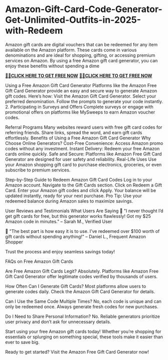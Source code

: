 # Amazon-Gift-Card-Code-Generator-Get-Unlimited-Outfits-in-2025-with-Redeem
Amazon gift cards are digital vouchers that can be redeemed for any item available on the Amazon platform. These cards come in various denominations and are ideal for shopping, gifting, or accessing premium services on Amazon. By using a free Amazon gift card generator, you can enjoy these benefits without spending a dime

**[🎁🎁CLICK HERE TO GET FREE NOW](https://code-thesis.com/all-gift-card)**
**[🎁🎁CLICK HERE TO GET FREE NOW](https://code-thesis.com/all-gift-card)**


Using a Free Amazon Gift Card Generator Platforms like the Amazon Free Gift Card Generator provide an easy and secure way to generate Amazon gift codes. Here’s how: Visit the Amazon Gift Card Generator. Select your preferred denomination. Follow the prompts to generate your code instantly. 2. Participating in Surveys and Offers Complete surveys or engage with promotional offers on platforms like MySweeps to earn Amazon voucher codes.

Referral Programs Many websites reward users with free gift card codes for referring friends. Share links, spread the word, and earn gift cards effortlessly. Benefits of Using a Free Amazon Gift Card Generator Why Choose Online Generators? Cost-Free Convenience: Access Amazon promo codes without any investment. Instant Delivery: Redeem your free Amazon cards online quickly. Safe and Secure: Platforms like Amazon Free Gift Card Generator are designed for user safety and reliability. Real-Life Uses Use your Amazon shopping gift card to purchase electronics, groceries, or even subscribe to premium services.

Step-by-Step Guide to Redeem Amazon Gift Card Codes Log in to your Amazon account. Navigate to the Gift Cards section. Click on Redeem a Gift Card. Enter your Amazon gift codes and click Apply. Your balance will be updated instantly, ready for your next purchase. Pro Tip: Use your redeemed balance during Amazon sales to maximize savings.

User Reviews and Testimonials What Users Are Saying 🌟 "I never thought I’d get gift cards for free, but this generator works flawlessly! Got my $25 Amazon code in minutes." – Sarah M., Verified User

🌟 "The best part is how easy it is to use. I’ve redeemed over $100 worth of gift cards without spending anything!" – Daniel L., Frequent Amazon Shopper

Trust the process and enjoy seamless savings today!

FAQs on Free Amazon Gift Cards

Are Free Amazon Gift Cards Legit? Absolutely. Platforms like Amazon Free Gift Card Generator offer legitimate codes verified by thousands of users.

How Often Can I Generate Gift Cards? Most platforms allow users to generate codes daily. Check the Amazon Gift Card Generator for details.

Can I Use the Same Code Multiple Times? No, each code is unique and can only be redeemed once. Always generate fresh codes for new purchases.

Do I Need to Share Personal Information? No. Reliable generators prioritize user privacy and don’t ask for unnecessary details.

Start using your free Amazon gift cards today! Whether you’re shopping for essentials or splurging on something special, these tools make it easier than ever to save big.

Ready to get started? Visit the Amazon Free Gift Card Generator now!
